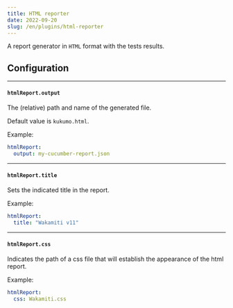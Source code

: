 ```yaml
---
title: HTML reporter
date: 2022-09-20
slug: /en/plugins/html-reporter
---
```


A report generator in `HTML` format with the tests results.


## Configuration

---
####  `htmlReport.output`
The (relative) path and name of the generated file.

Default value is `kukumo.html`.

Example:

```yaml
htmlReport:
  output: my-cucumber-report.json
```

---
####  `htmlReport.title`
Sets the indicated title in the report.

Example:

```yaml
htmlReport:
  title: "Wakamiti v11"
```

---
####  `htmlReport.css`
Indicates the path of a css file that will establish the appearance of the html report.

Example:

```yaml
htmlReport:
  css: Wakamiti.css
```